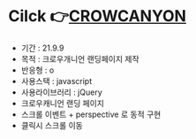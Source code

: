 # Cilck 👉<a href="https://awesomeyelim.github.io/CROWCANYON/">CROWCANYON</a>

- 기간 : 21.9.9
- 목적 : 크로우개니언 랜딩페이지 제작
- 반응형 : o
- 사용스택 : javascript
- 사용라이브러리 : jQuery
- 크로우캐니언 랜딩 페이지
- 스크롤 이벤트 + perspective 로 동적 구현
- 클릭시 스크롤 이동
